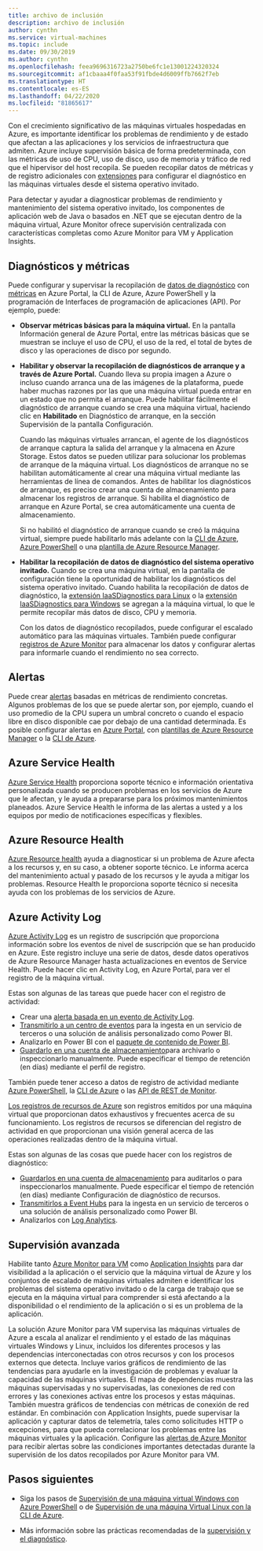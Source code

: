 ```yaml
---
title: archivo de inclusión
description: archivo de inclusión
author: cynthn
ms.service: virtual-machines
ms.topic: include
ms.date: 09/30/2019
ms.author: cynthn
ms.openlocfilehash: feea9696316723a2750be6fc1e13001224320324
ms.sourcegitcommit: af1cbaaa4f0faa53f91fbde4d6009ffb7662f7eb
ms.translationtype: HT
ms.contentlocale: es-ES
ms.lasthandoff: 04/22/2020
ms.locfileid: "81865617"
---
```

Con el crecimiento significativo de las máquinas virtuales hospedadas en Azure, es importante identificar los problemas de rendimiento y de estado que afectan a las aplicaciones y los servicios de infraestructura que admiten. Azure incluye supervisión básica de forma predeterminada, con las métricas de uso de CPU, uso de disco, uso de memoria y tráfico de red que el hipervisor del host recopila. Se pueden recopilar datos de métricas y de registro adicionales con [extensiones](../articles/virtual-machines/windows/extensions-features.md) para configurar el diagnóstico en las máquinas virtuales desde el sistema operativo invitado.

Para detectar y ayudar a diagnosticar problemas de rendimiento y mantenimiento del sistema operativo invitado, los componentes de aplicación web de Java o basados en .NET que se ejecutan dentro de la máquina virtual, Azure Monitor ofrece supervisión centralizada con características completas como Azure Monitor para VM y Application Insights.

## <a name="diagnostics-and-metrics"></a>Diagnósticos y métricas 

Puede configurar y supervisar la recopilación de [datos de diagnóstico](https://docs.microsoft.com/cli/azure/vm/diagnostics) con [métricas](../articles/monitoring-and-diagnostics/monitoring-overview-metrics.md) en Azure Portal, la CLI de Azure, Azure PowerShell y la programación de Interfaces de programación de aplicaciones (API). Por ejemplo, puede:

- **Observar métricas básicas para la máquina virtual.** En la pantalla Información general de Azure Portal, entre las métricas básicas que se muestran se incluye el uso de CPU, el uso de la red, el total de bytes de disco y las operaciones de disco por segundo.

- **Habilitar y observar la recopilación de diagnósticos de arranque y a través de Azure Portal.** Cuando lleva su propia imagen a Azure o incluso cuando arranca una de las imágenes de la plataforma, puede haber muchas razones por las que una máquina virtual pueda entrar en un estado que no permita el arranque. Puede habilitar fácilmente el diagnóstico de arranque cuando se crea una máquina virtual, haciendo clic en **Habilitado** en Diagnóstico de arranque, en la sección Supervisión de la pantalla Configuración.

    Cuando las máquinas virtuales arrancan, el agente de los diagnósticos de arranque captura la salida del arranque y la almacena en Azure Storage. Estos datos se pueden utilizar para solucionar los problemas de arranque de la máquina virtual. Los diagnósticos de arranque no se habilitan automáticamente al crear una máquina virtual mediante las herramientas de línea de comandos. Antes de habilitar los diagnósticos de arranque, es preciso crear una cuenta de almacenamiento para almacenar los registros de arranque. Si habilita el diagnóstico de arranque en Azure Portal, se crea automáticamente una cuenta de almacenamiento.

    Si no habilitó el diagnóstico de arranque cuando se creó la máquina virtual, siempre puede habilitarlo más adelante con la [CLI de Azure](https://docs.microsoft.com/cli/azure/vm/boot-diagnostics), [Azure PowerShell](https://docs.microsoft.com/powershell/module/az.compute/set-azvmbootdiagnostic) o una [plantilla de Azure Resource Manager](../articles/virtual-machines/windows/extensions-diagnostics-template.md).

- **Habilitar la recopilación de datos de diagnóstico del sistema operativo invitado.** Cuando se crea una máquina virtual, en la pantalla de configuración tiene la oportunidad de habilitar los diagnósticos del sistema operativo invitado. Cuando habilita la recopilación de datos de diagnóstico, la [extensión IaaSDiagnostics para Linux](../articles/virtual-machines/linux/diagnostic-extension.md) o la [extensión IaaSDiagnostics para Windows](../articles/virtual-machines/windows/ps-extensions-diagnostics.md) se agregan a la máquina virtual, lo que le permite recopilar más datos de disco, CPU y memoria.

    Con los datos de diagnóstico recopilados, puede configurar el escalado automático para las máquinas virtuales. También puede configurar [registros de Azure Monitor](../articles/azure-monitor/platform/data-platform-logs.md) para almacenar los datos y configurar alertas para informarle cuando el rendimiento no sea correcto.

## <a name="alerts"></a>Alertas

Puede crear [alertas](../articles/azure-monitor/platform/alerts-overview.md) basadas en métricas de rendimiento concretas. Algunos problemas de los que se puede alertar son, por ejemplo, cuando el uso promedio de la CPU supera un umbral concreto o cuando el espacio libre en disco disponible cae por debajo de una cantidad determinada. Es posible configurar alertas en [Azure Portal](../articles/azure-monitor/platform/alerts-metric.md#create-with-azure-portal), con [plantillas de Azure Resource Manager](../articles/azure-monitor/platform/alerts-metric-create-templates.md) o la [CLI de Azure](../articles/azure-monitor/platform/alerts-metric.md#with-azure-cli).

## <a name="azure-service-health"></a>Azure Service Health

[Azure Service Health](../articles/service-health/service-health-overview.md) proporciona soporte técnico e información orientativa personalizada cuando se producen problemas en los servicios de Azure que le afectan, y le ayuda a prepararse para los próximos mantenimientos planeados. Azure Service Health le informa de las alertas a usted y a los equipos por medio de notificaciones específicas y flexibles.

## <a name="azure-resource-health"></a>Azure Resource Health

[Azure Resource health](../articles/service-health/resource-health-overview.md) ayuda a diagnosticar si un problema de Azure afecta a los recursos y, en su caso, a obtener soporte técnico. Le informa acerca del mantenimiento actual y pasado de los recursos y le ayuda a mitigar los problemas. Resource Health le proporciona soporte técnico si necesita ayuda con los problemas de los servicios de Azure.

## <a name="azure-activity-log"></a>Azure Activity Log

[Azure Activity Log](../articles/azure-monitor/platform/platform-logs-overview.md) es un registro de suscripción que proporciona información sobre los eventos de nivel de suscripción que se han producido en Azure. Este registro incluye una serie de datos, desde datos operativos de Azure Resource Manager hasta actualizaciones en eventos de Service Health. Puede hacer clic en Activity Log, en Azure Portal, para ver el registro de la máquina virtual.

Estas son algunas de las tareas que puede hacer con el registro de actividad:

- Crear una [alerta basada en un evento de Activity Log](../articles/azure-monitor/platform/platform-logs-overview.md).
- [Transmitirlo a un centro de eventos](../articles/azure-monitor/platform/activity-logs-stream-event-hubs.md) para la ingesta en un servicio de terceros o una solución de análisis personalizado como Power BI.
- Analizarlo en Power BI con el [paquete de contenido de Power BI](https://powerbi.microsoft.com/documentation/powerbi-content-pack-azure-audit-logs/).
- [Guardarlo en una cuenta de almacenamiento](../articles/azure-monitor/platform/archive-activity-log.md)para archivarlo o inspeccionarlo manualmente. Puede especificar el tiempo de retención (en días) mediante el perfil de registro.

También puede tener acceso a datos de registro de actividad mediante [Azure PowerShell](https://docs.microsoft.com/powershell/module/azurerm.insights/), la [CLI de Azure](https://docs.microsoft.com/cli/azure/monitor) o las [API de REST de Monitor](https://docs.microsoft.com/rest/api/monitor/).

[Los registros de recursos de Azure](../articles/azure-monitor/platform/platform-logs-overview.md) son registros emitidos por una máquina virtual que proporcionan datos exhaustivos y frecuentes acerca de su funcionamiento. Los registros de recursos se diferencian del registro de actividad en que proporcionan una visión general acerca de las operaciones realizadas dentro de la máquina virtual.

Estas son algunas de las cosas que puede hacer con los registros de diagnóstico:

- [Guardarlos en una cuenta de almacenamiento](../articles/azure-monitor/platform/archive-diagnostic-logs.md) para auditarlos o para inspeccionarlos manualmente. Puede especificar el tiempo de retención (en días) mediante Configuración de diagnóstico de recursos.
- [Transmitirlos a Event Hubs](../articles/azure-monitor/platform/resource-logs-stream-event-hubs.md) para la ingesta en un servicio de terceros o una solución de análisis personalizado como Power BI.
- Analizarlos con [Log Analytics](../articles/log-analytics/log-analytics-azure-storage.md).

## <a name="advanced-monitoring"></a>Supervisión avanzada

Habilite tanto [Azure Monitor para VM](../articles/azure-monitor/insights/vminsights-overview.md) como [Application Insights](../articles/azure-monitor/app/app-insights-overview.md) para dar visibilidad a la aplicación o el servicio que la máquina virtual de Azure y los conjuntos de escalado de máquinas virtuales admiten e identificar los problemas del sistema operativo invitado o de la carga de trabajo que se ejecuta en la máquina virtual para comprender si está afectando a la disponibilidad o el rendimiento de la aplicación o si es un problema de la aplicación.

La solución Azure Monitor para VM supervisa las máquinas virtuales de Azure a escala al analizar el rendimiento y el estado de las máquinas virtuales Windows y Linux, incluidos los diferentes procesos y las dependencias interconectadas con otros recursos y con los procesos externos que detecta. Incluye varios gráficos de rendimiento de las tendencias para ayudarle en la investigación de problemas y evaluar la capacidad de las máquinas virtuales. El mapa de dependencias muestra las máquinas supervisadas y no supervisadas, las conexiones de red con errores y las conexiones activas entre los procesos y estas máquinas. También muestra gráficos de tendencias con métricas de conexión de red estándar. En combinación con Application Insights, puede supervisar la aplicación y capturar datos de telemetría, tales como solicitudes HTTP o excepciones, para que pueda correlacionar los problemas entre las máquinas virtuales y la aplicación. Configure las [alertas de Azure Monitor](../articles/azure-monitor/platform/alerts-overview.md) para recibir alertas sobre las condiciones importantes detectadas durante la supervisión de los datos recopilados por Azure Monitor para VM.

## <a name="next-steps"></a>Pasos siguientes

- Siga los pasos de [Supervisión de una máquina virtual Windows con Azure PowerShell](../articles/virtual-machines/windows/tutorial-monitoring.md) o de [Supervisión de una máquina Virtual Linux con la CLI de Azure](../articles/virtual-machines/linux/tutorial-monitoring.md).

- Más información sobre las prácticas recomendadas de la [supervisión y el diagnóstico](https://docs.microsoft.com/azure/architecture/best-practices/monitoring).
